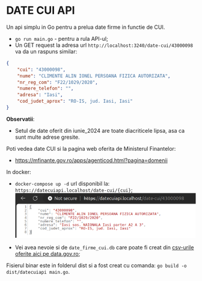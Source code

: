 # DATE CUI API

Un api simplu in Go pentru a prelua date firme in functie de CUI. 

- `go run main.go` - pentru a rula API-ul;
- Un GET request la adresa url `http://localhost:3240/date-cui/43000098` va da un raspuns similar:
```json
{
    "cui": "43000098",
    "nume": "CLIMENTE ALIN IONEL PERSOANA FIZICA AUTORIZATA",
    "nr_reg_com": "F22/1029/2020",
    "numere_telefon": "",
    "adresa": "Iasi",
    "cod_judet_aprox": "RO-IS, jud. Iasi, Iasi"
}
```

**Observatii**: 
- Setul de date oferit din iunie_2024 are toate diacriticele lipsa, asa ca sunt multe adrese gresite.


Poti vedea date CUI si la pagina web oferita de Ministerul Finantelor:
- https://mfinante.gov.ro/apps/agenticod.html?pagina=domenii


In docker: 
- `docker-compose up -d` url disponibil la:  `https://datecuiapi.localhost/date-cui/{cui}`; 
![exemplu-raspuns](image.png)

- Vei avea nevoie si de `date_firme_cui.db` care poate fi creat din [csv-urile oferite aici pe data.gov.ro](https://data.gov.ro/dataset/date_de_identificare_platitori_actualizate_iunie_2024);

Fisierul binar este in folderul dist si a fost creat cu comanda: `go build -o dist/datecuiapi main.go`.
